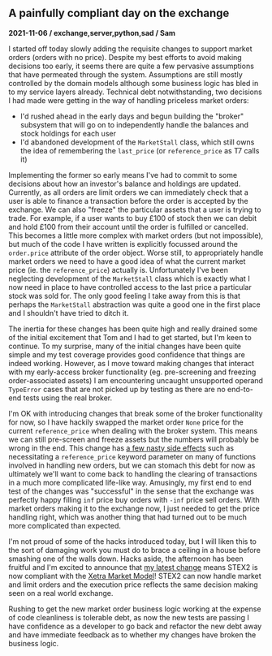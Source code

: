 ## A painfully compliant day on the exchange
**2021-11-06 / exchange,server,python,sad / Sam**

I started off today slowly adding the requisite changes to support market orders (orders with no price). Despite my best efforts to avoid making decisions too early, it seems there are quite a few pervasive assumptions that have permeated through the system.
Assumptions are still mostly controlled by the domain models although some business logic has bled in to my service layers already.
Technical debt notwithstanding, two decisions I had made were getting in the way of handling priceless market orders:

* I'd rushed ahead in the early days and begun building the "broker" subsystem that will go on to independently handle the balances and stock holdings for each user
* I'd abandoned development of the `MarketStall` class, which still owns the idea of remembering the `last_price` (or `reference_price` as T7 calls it)

Implementing the former so early means I've had to commit to some decisions about how an investor's balance and holdings are updated.
Currently, as all orders are limit orders we can immediately check that a user is able to finance a transaction before the order is accepted by the exchange.
We can also "freeze" the particular assets that a user is trying to trade. For example, if a user wants to buy £100 of stock then we can debit and hold £100 from their account until the order is fulfilled or cancelled.
This becomes a little more complex with market orders (but not impossible), but much of the code I have written is explicitly focussed around the `order.price` attribute of the order object.
Worse still, to appropriately handle market orders we need to have a good idea of what the current market price (ie. the `reference_price`) actually is.
Unfortunately I've been neglecting development of the `MarketStall` class which is exactly what I now need in place to have controlled access to the last price a particular stock was sold for.
The only good feeling I take away from this is that perhaps the `MarketStall` abstraction was quite a good one in the first place and I shouldn't have tried to ditch it.

The inertia for these changes has been quite high and really drained some of the initial excitement that Tom and I had to get started, but I'm keen to continue.
To my surprise, many of the initial changes have been quite simple and my test coverage provides good confidence that things are indeed working.
However, as I move toward making changes that interact with my early-access broker functionality (eg. pre-screening and freezing order-associated assets) I am encountering uncaught unsupported operand `TypeError` cases that are not picked up by testing as there are no end-to-end tests using the real broker.

I'm OK with introducing changes that break some of the broker functionality for now, so I have hackily swapped the market order `None` price for the current `reference_price` when dealing with the broker system. This means we can still pre-screen and freeze assets but the numbers will probably be wrong in the end.
This change has [a few nasty side effects](https://github.com/SAMTOMINDUSTRYS/stex2s-python/issues/3) such as necessitating a `reference_price` keyword parameter on many of functions involved in handling new orders, but we can stomach this debt for now as ultimately we'll want to come back to handling the clearing of transactions in a much more complicated life-like way.
Amusingly, my first end to end test of the changes was "successful" in the sense that the exchange was perfectly happy filling `inf` price buy orders with `-inf` price sell orders. With market orders making it to the exchange now, I just needed to get the price handling right, which was another thing that had turned out to be much more complicated than expected.

I'm not proud of some of the hacks introduced today, but I will liken this to the sort of damaging work you must do to brace a ceiling in a house before smashing one of the walls down. Hacks aside, the afternoon has been fruitful and I'm excited to announce that [my latest change](https://github.com/SAMTOMINDUSTRYS/stex2s-python/commit/275aa2fd159f5ca7aff3cc8a1e8c6f33ed885fcb) means STEX2 is now compliant with the [Xetra Market Model](https://www.xetra.com/resource/blob/2685962/f818a7bba76ed64b9fc1bea2693b151d/data/T7_Market_Model-_Xetra_en.pdf)! STEX2 can now handle market and limit orders and the execution price reflects the same decision making seen on a real world exchange.

Rushing to get the new market order business logic working at the expense of code cleanliness is tolerable debt, as now the new tests are passing I have confidence as a developer to go back and refactor the new debt away and have immediate feedback as to whether my changes have broken the business logic.
